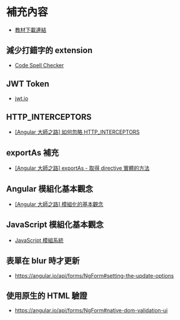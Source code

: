# 補充內容

- [教材下載連結](https://drive.google.com/drive/folders/1G3hU8wSwTtjJCM8Yxc5Cpq54WlxHHCcJ?usp=sharing)

## 減少打錯字的 extension

- [Code Spell Checker](https://marketplace.visualstudio.com/items?itemName=streetsidesoftware.code-spell-checker)

## JWT Token

- [jwt.io](https://jwt.io/)

## HTTP_INTERCEPTORS

- [[Angular 大師之路] 如何忽略 HTTP_INTERCEPTORS](https://wellwind.idv.tw/blog/2019/01/06/mastering-angular-31-how-to-create-new-http-client-and-ignore-http-interceptors/)

## exportAs 補充

- [[Angular 大師之路] exportAs - 取得 directive 實體的方法](https://wellwind.idv.tw/blog/2018/10/24/mastering-angular-09-get-directive-instance-with-exportAs/)

## Angular 模組化基本觀念

- [[Angular 大師之路] 模組化的基本觀念](https://wellwind.idv.tw/blog/2018/10/21/mastering-angular-06-basic-modularize/)

## JavaScript 模組化基本觀念

- [JavaScript 模組系統](https://eyesofkids.gitbooks.io/javascript-start-from-es6/content/part4/module_system.html)

## 表單在 blur 時才更新

- https://angular.io/api/forms/NgForm#setting-the-update-options

## 使用原生的 HTML 驗證

- https://angular.io/api/forms/NgForm#native-dom-validation-ui
